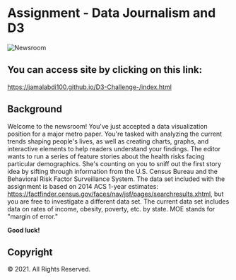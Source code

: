 # Assignment - Data Journalism and D3

![Newsroom](https://media.giphy.com/media/v2xIous7mnEYg/giphy.gif)

## You can access site by clicking on this link:

https://jamalabdi100.github.io/D3-Challenge-/index.html

## Background

Welcome to the newsroom! You've just accepted a data visualization position for a major metro paper. You're tasked with analyzing the current trends shaping people's lives, as well as creating charts, graphs, and interactive elements to help readers understand your findings.
The editor wants to run a series of feature stories about the health risks facing particular demographics. She's counting on you to sniff out the first story idea by sifting through information from the U.S. Census Bureau and the Behavioral Risk Factor Surveillance System.
The data set included with the assignment is based on 2014 ACS 1-year estimates: https://factfinder.census.gov/faces/nav/jsf/pages/searchresults.xhtml, but you are free to investigate a different data set. The current data set includes data on rates of income, obesity, poverty, etc. by state. MOE stands for "margin of error."


**Good luck!**

## Copyright

© 2021. All Rights Reserved.
